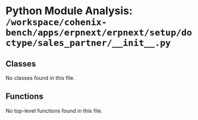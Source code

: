 # Python Module Analysis: `/workspace/cohenix-bench/apps/erpnext/erpnext/setup/doctype/sales_partner/__init__.py`

## Classes

No classes found in this file.


## Functions

No top-level functions found in this file.
